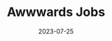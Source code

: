 ---
title: 'Awwwards Jobs'
link: https://www.awwwards.com/jobs/
description: Jobs for Web Folks of all kinds, Designers and Developers
tags: []
content-type: reference
date: 2023-07-25
---
